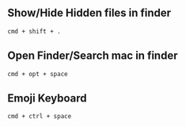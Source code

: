 ## Show/Hide Hidden files in finder
```
cmd + shift + .
```

## Open Finder/Search mac in finder
```
cmd + opt + space
```

## Emoji Keyboard
```
cmd + ctrl + space
```
